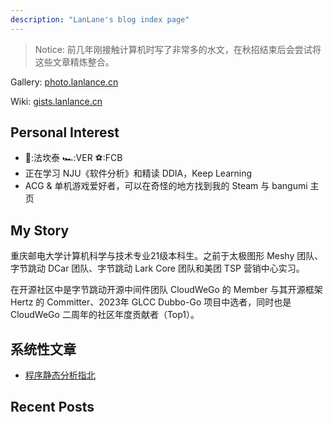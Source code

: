 ```yaml
---
description: "LanLane's blog index page"
---
```


>Notice: 前几年刚接触计算机时写了非常多的水文，在秋招结束后会尝试将这些文章精炼整合。

Gallery: [photo.lanlance.cn](https://photo.lanlance.cn/)

Wiki: [gists.lanlance.cn](https://gists.lanlance.cn/)

## Personal Interest
- 🎵:法坎泰 🏎:VER ⚽:FCB
- 正在学习 NJU《软件分析》和精读 DDIA，Keep Learning
- ACG & 单机游戏爱好者，可以在奇怪的地方找到我的 Steam 与 bangumi 主页
## My Story
重庆邮电大学计算机科学与技术专业21级本科生。之前于太极图形 Meshy 团队、字节跳动 DCar 团队、字节跳动 Lark Core 团队和美团 TSP 营销中心实习。

在开源社区中是字节跳动开源中间件团队 CloudWeGo 的 Member 与其开源框架 Hertz 的 Committer、2023年 GLCC Dubbo-Go 项目中选者，同时也是 CloudWeGo 二周年的社区年度贡献者（Top1）。
## 系统性文章

- [程序静态分析指北](https://gists.lanlance.cn/cssys/static-analysis)

## Recent Posts
